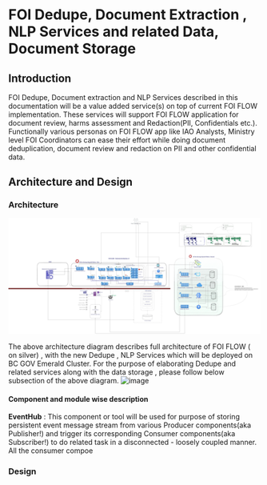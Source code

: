 # FOI Dedupe, Document Extraction ,  NLP Services and related Data, Document Storage

## Introduction
FOI Dedupe, Document extraction and NLP Services described in this documentation will be a value added service(s) on top of current FOI FLOW implementation. These services will support FOI FLOW application for document review, harms assessment and Redaction(PII, Confidentials etc.).  Functionally various personas on FOI FLOW app like IAO Analysts, Ministry level FOI Coordinators can ease their effort while doing document deduplication, document review and redaction on  PII and other confidential data. 

## Architecture and Design
### Architecture
![Here is the Full FOI Flow architecture](./archanddesign/images/Option1_TechArch_Emerald.jpg)

The above architecture diagram describes full architecture of FOI FLOW ( on silver) , with the new Dedupe , NLP Services which will be deployed on BC GOV Emerald Cluster. For the purpose of elaborating Dedupe and related services along with the data storage , please follow below subsection of the above diagram.
![image](https://user-images.githubusercontent.com/78570775/204931018-582b9630-b2be-44ed-9ef2-56d6625668c1.png)

#### Component and module wise description
**EventHub** : This component or tool will be used for purpose of storing persistent event message stream from various Producer components(aka Publisher!) and trigger its corresponding Consumer components(aka Subscriber!) to do related task in a disconnected - loosely coupled manner. All the consumer compoe

### Design
